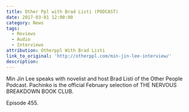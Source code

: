 ```yaml
---
title: Other Ppl with Brad Listi (PODCAST)
date: 2017-03-01 12:00:00
category: News
tags:
  - Reviews
  - Audio
  - Interviews
attribution: Otherppl With Brad Listi
link_to_original: 'http://otherppl.com/min-jin-lee-interview/'
description:
---
```



Min Jin Lee speaks with novelist and host Brad Listi of the Other People Podcast. Pachinko is the official February selection of THE NERVOUS BREAKDOWN BOOK CLUB.

Episode 455.